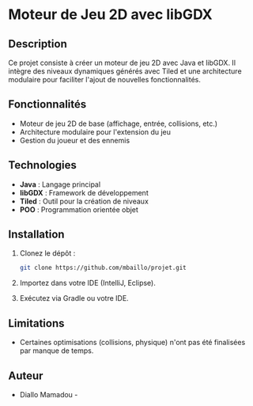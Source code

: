 # Moteur de Jeu 2D avec libGDX

## Description

Ce projet consiste à créer un moteur de jeu 2D avec Java et libGDX. Il intègre des niveaux dynamiques générés avec Tiled et une architecture modulaire pour faciliter l'ajout de nouvelles fonctionnalités.

## Fonctionnalités

- Moteur de jeu 2D de base (affichage, entrée, collisions, etc.)
- Architecture modulaire pour l'extension du jeu
- Gestion du joueur et des ennemis

## Technologies

- **Java** : Langage principal
- **libGDX** : Framework de développement
- **Tiled** : Outil pour la création de niveaux
- **POO** : Programmation orientée objet

## Installation

1. Clonez le dépôt :
   ```bash
   git clone https://github.com/mbaillo/projet.git
   ```

2. Importez dans votre IDE (IntelliJ, Eclipse).
3. Exécutez via Gradle ou votre IDE.

## Limitations

- Certaines optimisations (collisions, physique) n'ont pas été finalisées par manque de temps.



## Auteur

- Diallo Mamadou -


